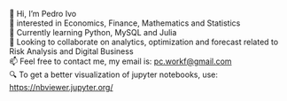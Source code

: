 👋 Hi, I’m Pedro Ivo <br />
👀 interested in Economics, Finance, Mathematics and Statistics <br />
🌱 Currently learning Python, MySQL and Julia <br />
💞️ Looking to collaborate on analytics, optimization and forecast related to Risk Analysis and Digital Business <br />
📫 Feel free to contact me, my email is: pc.workf@gmail.com <br />
:mag: To get a better visualization of jupyter notebooks, use: https://nbviewer.jupyter.org/
